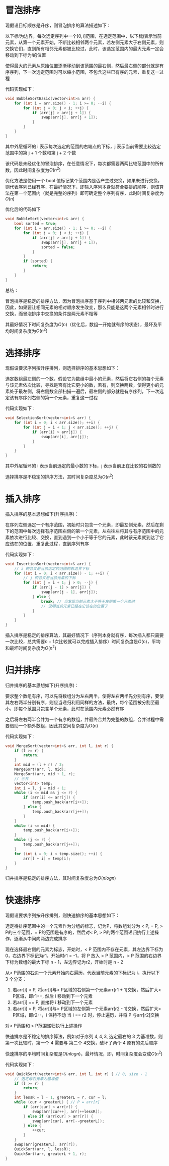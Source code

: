 # 冒泡排序
现假设目标顺序是升序，则冒泡排序的算法描述如下：

以下标$i$为边界，每次选定序列中一个$[0, i]$范围，在选定范围中，以下标$j$表示当前元素，从第一个元素开始，不断比较相邻两个元素，若左侧元素大于右侧元素，则交换它们，直到所有相邻元素都被比较过，此时，该选定范围内的最大元素一定会移动到下标为$i$的位置

使得最大的元素从原始位置逐渐移动到该范围的最右侧，然后最右侧的部分就是有序序列，下一次选定范围时可以缩小范围，不包含这些已有序的元素，重复这一过程

代码实现如下：
```cpp
void BubbleSortBasic(vector<int>& arr) {
    for (int i = arr.size() - 1; i >= 0; --i) {
        for (int j = 0; j < i; ++j) {
            if (arr[j] > arr[j + 1]) {
                swap(arr[j], arr[j + 1]);
            }
        }
    }
}
```
其中外层循环的 i 表示每次选定的范围的右端点的下标，j 表示当前需要比较选定范围中的第 j + 1 个数和第 j + 2 个数

该代码是未经优化的冒泡排序，在任意情况下，每次都需要两两比较范围中的所有数，因此时间复杂度为$O(n^2)$

优化方法是使用一个 bool 值标记某个范围内是否产生过交换，如果未进行交换，则代表序列已经有序，在最好情况下，即输入序列本身就符合要排的顺序，则该算法在第一个范围内（就是完整的序列）即可确定整个序列有序，此时时间复杂度为$O(n)$

优化后的代码如下

```cpp
void BubbleSort(vector<int>& arr) {
    bool sorted = true;
    for (int i = arr.size() - 1; i >= 0; --i) {
        for (int j = 0; j < i; ++j) {
            if (arr[j] > arr[j + 1]) {
                swap(arr[j], arr[j + 1]);
                sorted = false;
            }
        }
        if (sorted) {
            return;
        }
    }
}
```
总结：

冒泡排序是稳定的排序方法，因为冒泡排序基于序列中相邻两元素的比较和交换，因此，如果要让相同元素的相对顺序发生改变，那么只能是这两个元素相邻时进行交换，而冒泡排序中交换的条件是两元素不相等

其最好情况下时间复杂度为$O(n)$（优化后，数组一开始就有序的状态），最坏及平均时间复杂度为$O(n^2)$
# 选择排序
现假设要求序列按升序排列，则选择排序的基本思想如下：

选定数组最左侧的一个数，假设它为数组中最小的元素，然后将它右侧的每个元素与该元素依次比较，寻找是否有比它更小的数，若有，则交换两数，使得更小的元素处于最左侧，将右侧数全部扫描一遍后，最左侧的部分就是有序序列，下一次选定该有序序列右侧的第一个元素，重复这一过程

代码实现如下：
```cpp
void SelectionSort(vector<int>& arr) {
    for (int i = 0; i < arr.size(); ++i) {
        for (int j = i + 1; j < arr.size(); ++j) {
            if (arr[i] > arr[j]) {
                swap(arr[i], arr[j]);
            }
        }
    }
}
```
其中外层循环的 i 表示当前选定的最小数的下标，j 表示当前正在比较的右侧数的

选择排序是不稳定的排序方法，其时间复杂度总为$O(n^2)$
# 插入排序
插入排序的基本思想如下(升序排序)：

在序列左侧选定一个有序范围，初始时只包含一个元素，即最左侧元素，然后在剩下的范围中每次选择有序范围右侧的第一个元素，从右往左将其与有序范围中的元素依次进行比较、交换，直到遇到一个小于等于它的元素，此时该元素就到达了它应该在的位置，重复此过程，直到序列有序

代码实现如下：
```cpp
void InsertionSort(vector<int>& arr) {
    // i 的含义是当前选定的范围的右边界下标
    for (int i = 0; i < arr.size() - 1; ++i) {
        // j 的含义是当前元素的下标
        for (int j = i + 1; j > 0; --j) {
            if (arr[j - 1] > arr[j]) {
                swap(arr[j - 1], arr[j]);
            } else {
                break; // 当发现当前元素大于等于左侧第一个元素时
                // 说明当前元素已经在它该在的位置了
            }
        }
    }
}
```

插入排序是稳定的排序算法，其最好情况下（序列本身就有序，每次插入都只需要一次比较，总共需要$n - 1$次比较就可以完成插入排序）时间复杂度是$O(n)$，平均和最坏时间复杂度为$O(n^2)$
# 归并排序
归并排序的基本思想如下(升序排序)：

要求整个数组有序，可以先将数组分为左右两半，使得左右两半先分别有序，要使其左右两半分别有序，则应当递归利用同样的方法，最终，每个范围被分割至最小，即每个范围只包含单个元素，此时在范围内元素必然有序

之后将左右两半合并为一个有序的数组，并最终合并为完整的数组，合并过程中需要借助一个额外数组，因此其空间复杂度为O(n)

代码实现如下：
```cpp
void MergeSort(vector<int>& arr, int l, int r) {
    if (l >= r) {
        return;
    }
    int mid = (l + r) / 2;
    MergeSort(arr, l, mid);
    MergeSort(arr, mid + 1, r);
    // 合并
    vector<int> temp;
    int i = l, j = mid + 1;
    while (i <= mid && j <= r) {
        if (arr[i] <= arr[j]) {
            temp.push_back(arr[i++]);
        } else {
            temp.push_back(arr[j++]);
        }
    }
    while (i <= mid) {
        temp.push_back(arr[i++]);
    }
    while (j <= r) {
        temp.push_back(arr[j++]);
    }
    for (int i = 0; i < temp.size(); ++i) {
        arr[l + i] = temp[i];
    }
}
```
归并排序是稳定的排序方法，其时间复杂度总为$O(nlogn)$
# 快速排序
现假设要求序列按升序排列，则快速排序的基本思想如下：

选定待排序范围中的一个元素作为分组的标志，记为P，将数组划分为 < P, = P, > P的三个范围，= P的范围是有序的，然后对< P, > P的两个范围递归执行上述操作，逐渐从中间向两边完成排序

现在选择最右侧的元素为标志，开始时，< P 范围内不存在元素，其左边界下标为 0，右边界下标记为r1，开始时r1 = -1，将 P 放入 > P 范围内，> P 范围的右边界下标为数组的最大下标 n - 1，左边界记为r2，开始时是 n - 2

从< P范围的右边一个元素开始向右遍历，代表当前元素的下标记为 i，执行以下 3 个分支：

1. 若arr[i] < P, 将arr[i]与< P区域的右侧第一个元素arr[r1 + 1]交换，然后扩大< P区域，即r1++, 然后 i 移动到下一个元素
2. 若arr[i] == P, 直接将 i 移动到下一个元素
3. 若arr[i] > P, 将arr[i]与> P区域的左侧第一个元素arr[r2 - 1]交换，然后扩大> P区域，即r2--，i 保持不动
当 i == r2 时，停止遍历，并将 P 与arr[r2]交换

对< P范围和 > P范围递归执行上述操作

快速排序是不稳定的排序算法，例如对于序列 $4, 4, 3$, 选定最右的 $3$ 为基准数，则第一次比较时，第一个 4 需要与 第二个 4交换，破坏了两个 4 原有的先后顺序

快速排序的平均时间复杂度是$O(nlogn)$，最坏情况，即，时间复杂度会变成$O(n^2)$

代码实现如下：
```cpp
void QuickSort(vector<int>& arr, int l, int r) { // 0, size - 1
    // 选定最右元素为基准值
    if (l >= r) {
        return;
    }
    int lessR = l - 1, greaterL = r, cur = l;
    while (cur < greaterL) { // P = arr[r]
        if (arr[cur] < arr[r]) {
            swap(arr[cur++], arr[++lessR]);
        } else if (arr[cur] > arr[r]) {
            swap(arr[cur], arr[--greaterL]);
        } else {
            ++cur;
        }
    }
    swap(arr[greaterL], arr[r]);
    QuickSort(arr, l, lessR);
    QuickSort(arr, greaterL + 1, r);
}
```